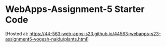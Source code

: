 # WebApps-Assignment-5 Starter Code
[Hosted at: https://44-563-web-apps-s23.github.io/44563-webapps-s23-assignment5-yogesh-naidu/plants.html]
